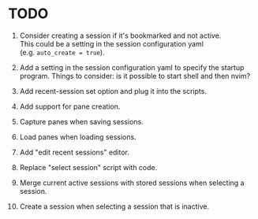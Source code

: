 # TODO

1. Consider creating a session if it's bookmarked and not active.  
   This could be a setting in the session configuration yaml  
   (e.g. `auto_create = true`).

2. Add a setting in the session configuration yaml to specify the startup program.
   Things to consider: is it possible to start shell and then nvim?

3. Add recent-session set option and plug it into the scripts.
4. Add support for pane creation.
5. Capture panes when saving sessions.
6. Load panes when loading sessions.
7. Add "edit recent sessions" editor.
8. Replace "select session" script with code.
9. Merge current active sessions with stored sessions when selecting a session.
10. Create a session when selecting a session that is inactive.

